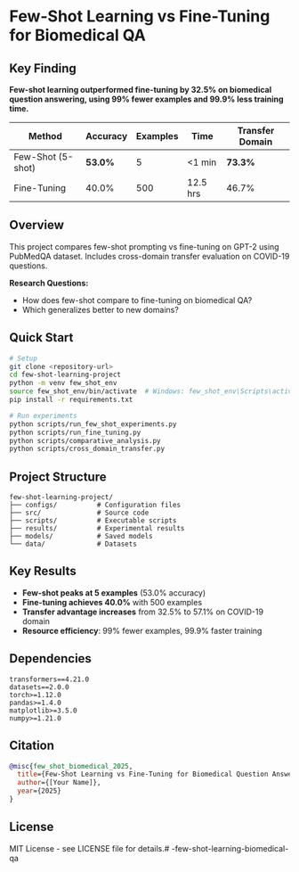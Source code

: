 # Few-Shot Learning vs Fine-Tuning for Biomedical QA

## Key Finding

**Few-shot learning outperformed fine-tuning by 32.5% on biomedical question answering, using 99% fewer examples and 99.9% less training time.**

| Method | Accuracy | Examples | Time | Transfer Domain |
|--------|----------|----------|------|----------------|
| Few-Shot (5-shot) | **53.0%** | 5 | <1 min | **73.3%** |
| Fine-Tuning | 40.0% | 500 | 12.5 hrs | 46.7% |

## Overview

This project compares few-shot prompting vs fine-tuning on GPT-2 using PubMedQA dataset. Includes cross-domain transfer evaluation on COVID-19 questions.

**Research Questions:**
- How does few-shot compare to fine-tuning on biomedical QA?
- Which generalizes better to new domains?

## Quick Start

```bash
# Setup
git clone <repository-url>
cd few-shot-learning-project
python -m venv few_shot_env
source few_shot_env/bin/activate  # Windows: few_shot_env\Scripts\activate
pip install -r requirements.txt

# Run experiments
python scripts/run_few_shot_experiments.py
python scripts/run_fine_tuning.py
python scripts/comparative_analysis.py
python scripts/cross_domain_transfer.py
```

## Project Structure

```
few-shot-learning-project/
├── configs/          # Configuration files
├── src/              # Source code
├── scripts/          # Executable scripts
├── results/          # Experimental results
├── models/           # Saved models
└── data/             # Datasets
```

## Key Results

- **Few-shot peaks at 5 examples** (53.0% accuracy)
- **Fine-tuning achieves 40.0%** with 500 examples
- **Transfer advantage increases** from 32.5% to 57.1% on COVID-19 domain
- **Resource efficiency**: 99% fewer examples, 99.9% faster training

## Dependencies

```
transformers==4.21.0
datasets==2.0.0
torch>=1.12.0
pandas>=1.4.0
matplotlib>=3.5.0
numpy>=1.21.0
```

## Citation

```bibtex
@misc{few_shot_biomedical_2025,
  title={Few-Shot Learning vs Fine-Tuning for Biomedical Question Answering},
  author={[Your Name]},
  year={2025}
}
```

## License

MIT License - see LICENSE file for details.#   - f e w - s h o t - l e a r n i n g - b i o m e d i c a l - q a 
 
 
